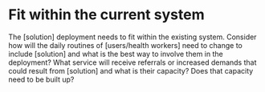 # Fit within the current system

The \[solution] deployment needs to fit within the existing system. Consider how will the daily routines of \[users/health workers] need to change to include \[solution] and what is the best way to involve them in the deployment? What service will receive referrals or increased demands that could result from \[solution] and what is their capacity? Does that capacity need to be built up?
